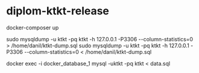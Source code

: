 # diplom-ktkt-release

docker-composer up


sudo mysqldump -u ktkt -pq  ktkt -h 127.0.0.1 -P3306 --column-statistics=0  > /home/danil/ktkt-dump.sql
sudo mysqldump -u ktkt -pq  ktkt -h 127.0.0.1 -P3306 --column-statistics=0  < /home/danil/ktkt-dump.sql


docker exec -i docker_database_1 mysql -uktkt -pq ktkt < data.sql


